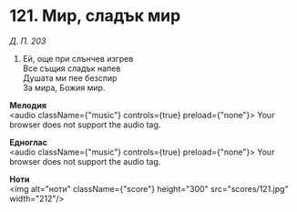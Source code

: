# 121. Мир, сладък мир  

*Д. П. 203*  

1. Ей, още при слънчев изгрев  
Все същия сладък напев  
Душата ми пее безспир  
За мира, Божия мир.  

__Мелодия__  
<audio className={"music"} controls={true} preload={"none"}><source src="mp3/121.mp3" type="audio/mpeg"/>
Your browser does not support the audio tag.
</audio>  

__Едноглас__  
<audio className={"music"} controls={true} preload={"none"}><source src="transp/121.mp3" type="audio/mpeg"/>
Your browser does not support the audio tag.
</audio>  

__Ноти__  
<img alt="ноти" className={"score"} height="300" src="scores/121.jpg" width="212"/>
